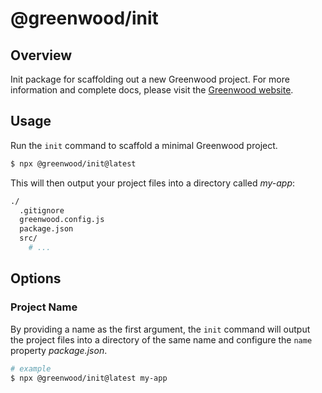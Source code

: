 # @greenwood/init

## Overview

Init package for scaffolding out a new Greenwood project.  For more information and complete docs, please visit the [Greenwood website](https://www.greenwoodjs.dev).

## Usage

Run the `init` command to scaffold a minimal Greenwood project.

```bash
$ npx @greenwood/init@latest
```

This will then output your project files into a directory called _my-app_:

```bash
./
  .gitignore
  greenwood.config.js
  package.json
  src/
    # ...
```

## Options

### Project Name

By providing a name as the first argument, the `init` command will output the project files into a directory of the same name and configure the `name` property _package.json_.

```bash
# example
$ npx @greenwood/init@latest my-app
```